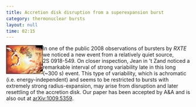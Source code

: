 ```yaml
---
title: Accretion disk disruption from a superexpansion burst
category: thermonuclear bursts
layout: null
time: 02:15
---
```

<!-- converted from blosxom format post by dkg 22.1.2022 -->
  <!-- Thursday, October 13, 2010 11:15 AM-->
  <!---- Begin .post ---->
<img src="images/fight0126doj8.jpg" width="100" align="left">
In one of the public 2008 observations of bursters by <em>RXTE</em> we noticed
a new event from a relatively quiet source, 2S&nbsp;0918-549. On closer
inspection, Jean in 't Zand noticed a remarkable interval of strong variability
late in this long (~300 s) event. This type of variability, which is
achromatic (i.e. energy-independent) and 
seems to be restricted to bursts with extremely strong radius-expansion, may
arise from disruption and later resettling of the accretion disk. Our paper
has been accepted by A&A and is also out at <a href="http://arxiv.org/abs/1009.5359">arXiv:1009.5359</a>.
